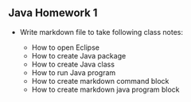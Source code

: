 ## Java Homework 1

* Write markdown file to take following class notes:

	* How to open Eclipse
	* How to create Java package
	* How to create Java class
	* How to run Java program
	* How to create markdown command block
	* How to create markdown java program block
